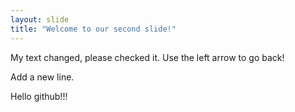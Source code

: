 ```yaml
---
layout: slide
title: "Welcome to our second slide!"
---
```

My text changed, please checked it.
Use the left arrow to go back!

Add a new line.

Hello github!!!
